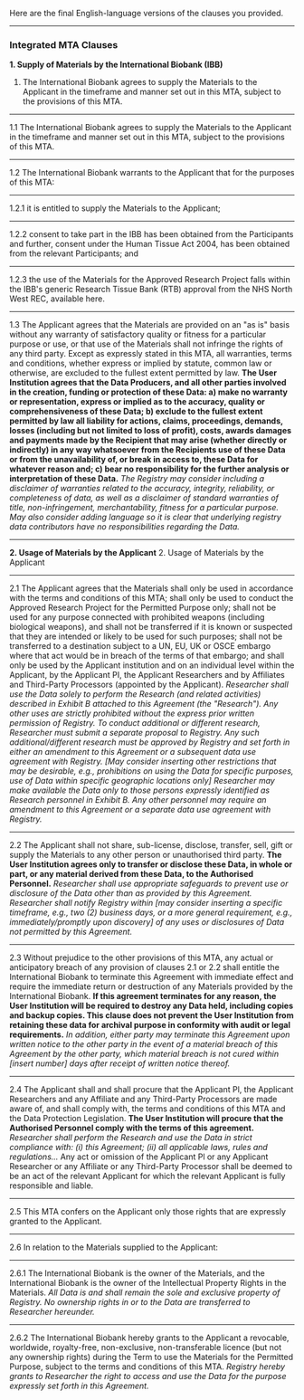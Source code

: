 Here are the final English-language versions of the clauses you provided.

***

### Integrated MTA Clauses

**1. Supply of Materials by the International Biobank (IBB)**
1. The International Biobank agrees to supply the Materials to the Applicant in the timeframe and manner set out in this MTA, subject to the provisions of this MTA.

---

1.1 The International Biobank agrees to supply the Materials to the Applicant in the timeframe and manner set out in this MTA, subject to the provisions of this MTA.

---

1.2 The International Biobank warrants to the Applicant that for the purposes of this MTA:

---

1.2.1 it is entitled to supply the Materials to the Applicant;

---

1.2.2 consent to take part in the IBB has been obtained from the Participants and further, consent under the Human Tissue Act 2004, has been obtained from the relevant Participants; and

---

1.2.3 the use of the Materials for the Approved Research Project falls within the IBB's generic Research Tissue Bank (RTB) approval from the NHS North West REC, available here.

---

1.3 The Applicant agrees that the Materials are provided on an "as is" basis without any warranty of satisfactory quality or fitness for a particular purpose or use, or that use of the Materials shall not infringe the rights of any third party. Except as expressly stated in this MTA, all warranties, terms and conditions, whether express or implied by statute, common law or otherwise, are excluded to the fullest extent permitted by law. **The User Institution agrees that the Data Producers, and all other parties involved in the creation, funding or protection of these Data: a) make no warranty or representation, express or implied as to the accuracy, quality or comprehensiveness of these Data; b) exclude to the fullest extent permitted by law all liability for actions, claims, proceedings, demands, losses (including but not limited to loss of profit), costs, awards damages and payments made by the Recipient that may arise (whether directly or indirectly) in any way whatsoever from the Recipients use of these Data or from the unavailability of, or break in access to, these Data for whatever reason and; c) bear no responsibility for the further analysis or interpretation of these Data.** *The Registry may consider including a disclaimer of warranties related to the accuracy, integrity, reliability, or completeness of data, as well as a disclaimer of standard warranties of title, non-infringement, merchantability, fitness for a particular purpose. May also consider adding language so it is clear that underlying registry data contributors have no responsibilities regarding the Data.*

---

**2. Usage of Materials by the Applicant**
2. Usage of Materials by the Applicant

---

2.1 The Applicant agrees that the Materials shall only be used in accordance with the terms and conditions of this MTA; shall only be used to conduct the Approved Research Project for the Permitted Purpose only; shall not be used for any purpose connected with prohibited weapons (including biological weapons), and shall not be transferred if it is known or suspected that they are intended or likely to be used for such purposes; shall not be transferred to a destination subject to a UN, EU, UK or OSCE embargo where that act would be in breach of the terms of that embargo; and shall only be used by the Applicant institution and on an individual level within the Applicant, by the Applicant PI, the Applicant Researchers and by Affiliates and Third-Party Processors (appointed by the Applicant). *Researcher shall use the Data solely to perform the Research (and related activities) described in Exhibit B attached to this Agreement (the "Research"). Any other uses are strictly prohibited without the express prior written permission of Registry. To conduct additional or different research, Researcher must submit a separate proposal to Registry. Any such additional/different research must be approved by Registry and set forth in either an amendment to this Agreement or a subsequent data use agreement with Registry.* *[May consider inserting other restrictions that may be desirable, e.g., prohibitions on using the Data for specific purposes, use of Data within specific geographic locations only]* *Researcher may make available the Data only to those persons expressly identified as Research personnel in Exhibit B. Any other personnel may require an amendment to this Agreement or a separate data use agreement with Registry.*

---

2.2 The Applicant shall not share, sub-license, disclose, transfer, sell, gift or supply the Materials to any other person or unauthorised third party. **The User Institution agrees only to transfer or disclose these Data, in whole or part, or any material derived from these Data, to the Authorised Personnel.** *Researcher shall use appropriate safeguards to prevent use or disclosure of the Data other than as provided by this Agreement. Researcher shall notify Registry within [may consider inserting a specific timeframe, e.g., two (2) business days, or a more general requirement, e.g., immediately/promptly upon discovery] of any uses or disclosures of Data not permitted by this Agreement.*

---

2.3 Without prejudice to the other provisions of this MTA, any actual or anticipatory breach of any provision of clauses 2.1 or 2.2 shall entitle the International Biobank to terminate this Agreement with immediate effect and require the immediate return or destruction of any Materials provided by the International Biobank. **If this agreement terminates for any reason, the User Institution will be required to destroy any Data held, including copies and backup copies. This clause does not prevent the User Institution from retaining these data for archival purpose in conformity with audit or legal requirements.** *In addition, either party may terminate this Agreement upon written notice to the other party in the event of a material breach of this Agreement by the other party, which material breach is not cured within [insert number] days after receipt of written notice thereof.*

---

2.4 The Applicant shall and shall procure that the Applicant Pl, the Applicant Researchers and any Affiliate and any Third-Party Processors are made aware of, and shall comply with, the terms and conditions of this MTA and the Data Protection Legislation. **The User Institution will procure that the Authorised Personnel comply with the terms of this agreement.** *Researcher shall perform the Research and use the Data in strict compliance with: (i) this Agreement; (ii) all applicable laws, rules and regulations...* Any act or omission of the Applicant Pl or any Applicant Researcher or any Affiliate or any Third-Party Processor shall be deemed to be an act of the relevant Applicant for which the relevant Applicant is fully responsible and liable.

---

2.5 This MTA confers on the Applicant only those rights that are expressly granted to the Applicant.

---

2.6 In relation to the Materials supplied to the Applicant:

---

2.6.1 The International Biobank is the owner of the Materials, and the International Biobank is the owner of the Intellectual Property Rights in the Materials. *All Data is and shall remain the sole and exclusive property of Registry. No ownership rights in or to the Data are transferred to Researcher hereunder.*

---

2.6.2 The International Biobank hereby grants to the Applicant a revocable, worldwide, royalty-free, non-exclusive, non-transferable licence (but not any ownership rights) during the Term to use the Materials for the Permitted Purpose, subject to the terms and conditions of this MTA. *Registry hereby grants to Researcher the right to access and use the Data for the purpose expressly set forth in this Agreement.*